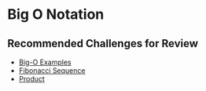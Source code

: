 # Big O Notation

## Recommended Challenges for Review

- [Big-O Examples](../../algorithm-challenges/big-o-examples)
- [Fibonacci Sequence](../../algorithm-challenges/fibonacci)
- [Product](../../algorithm-challenges/product)